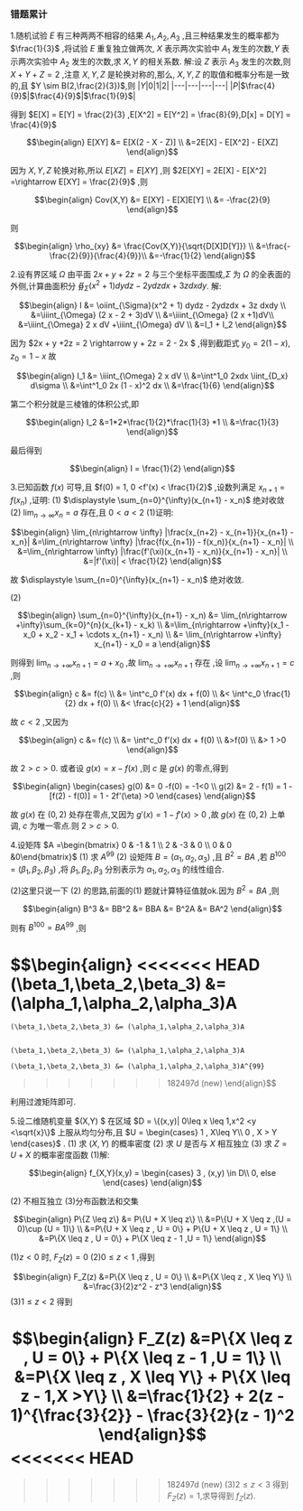 ### 错题累计
1.随机试验 $E$ 有三种两两不相容的结果 $A_1,A_2,A_3$ ,且三种结果发生的概率都为 $\frac{1}{3}$ ,将试验 $E$ 重复独立做两次, $X$ 表示两次实验中 $A_1$ 发生的次数,$Y$ 表示两次实验中 $A_2$ 发生的次数,求 $X,Y$ 的相关系数.
解:设 $Z$ 表示 $A_3$ 发生的次数,则 $X + Y + Z = 2$ ,注意 $X,Y,Z$ 是轮换对称的,那么, $X,Y,Z$ 的取值和概率分布是一致的,且 $Y \sim B(2,\frac{2}{3})$,则
|$Y$|0|1|2|
|---|---|---|---|
|$P$|$\frac{4}{9}$|$\frac{4}{9}$|$\frac{1}{9}$|

得到 $E[X] = E[Y]  = \frac{2}{3} ,E[X^2] = E[Y^2] = \frac{8}{9},D[x] = D[Y] = \frac{4}{9}$

$$\begin{align}
    E[XY] &= E[X(2 - X - Z)] \\
    &=2E[X] - E[X^2] - E[XZ]
\end{align}$$

因为 $X,Y,Z$ 轮换对称,所以 $E[XZ] = E[XY]$ ,则 $2E[XY] = 2E[X] - E[X^2] =\rightarrow E[XY] = \frac{2}{9}$ ,则

$$\begin{align}
    Cov(X,Y) &= E[XY] - E[X]E[Y] \\
    &= -\frac{2}{9}
\end{align}$$

则

$$\begin{align}
    \rho_{xy} &=  \frac{Cov(X,Y)}{\sqrt{D[X]D[Y]}} \\
    &=\frac{-\frac{2}{9}}{\frac{4}{9}}\\
    &=-\frac{1}{2}
\end{align}$$



2.设有界区域 $\Omega$ 由平面 $2x + y + 2z = 2$ 与三个坐标平面围成,$\Sigma$ 为 $\Omega$ 的全表面的外侧,计算曲面积分 $\displaystyle \oiint_{\Sigma}(x^2 + 1) dydz - 2ydzdx + 3z dxdy$.
解:

$$\begin{align}
    I &= \oiint_{\Sigma}(x^2 + 1) dydz - 2ydzdx + 3z dxdy \\
    &=\iiint_{\Omega} (2 x - 2 + 3)dV \\
    &=\iiint_{\Omega} (2 x +1)dV\\
    &=\iiint_{\Omega} 2 x dV +\iiint_{\Omega} dV \\
    &=I_1 + I_2
\end{align}$$

因为 $2x + y +2z = 2 \rightarrow  y + 2z = 2 - 2x $ ,得到截距式 $y_0 = 2(1 - x) ,z_0 = 1 - x$ 故

$$\begin{align}
    I_1 &= \iiint_{\Omega} 2 x dV \\
    &=\int^1_0 2xdx \iint_{D_x} d\sigma \\
    &=\int^1_0 2x (1 - x)^2 dx \\
    &=\frac{1}{6}
\end{align}$$

第二个积分就是三棱锥的体积公式,即

$$\begin{align}
    I_2 &=1*2*\frac{1}{2}*\frac{1}{3} *1 \\
    &=\frac{1}{3}
\end{align}$$

最后得到

$$\begin{align}
    I = \frac{1}{2}
\end{align}$$

3.已知函数 $f(x)$ 可导,且 $f(0) = 1, 0 <f'(x) < \frac{1}{2}$ ,设数列满足 $x_{n+1} = f(x_n)$ ,证明:
(1) $\displaystyle \sum_{n=0}^{\infty}(x_{n+1} - x_n)$ 绝对收敛
(2)  $\displaystyle \lim_{n\rightarrow \infty} x_n  = a$ 存在,且 $0 <a <2$
(1)证明:

$$\begin{align}
    \lim_{n\rightarrow \infty} |\frac{x_{n+2} - x_{n+1}}{x_{n+1} - x_n}| &=\lim_{n\rightarrow \infty} |\frac{f(x_{n+1}) - f(x_n)}{x_{n+1} - x_n}| \\
    &=\lim_{n\rightarrow \infty} |\frac{f'(\xi)(x_{n+1} - x_n)}{x_{n+1} - x_n}| \\
    &=|f'(\xi)| < \frac{1}{2}
\end{align}$$


故 $\displaystyle \sum_{n=0}^{\infty}(x_{n+1} - x_n)$ 绝对收敛.

(2) 

$$\begin{align}
    \sum_{n=0}^{\infty}(x_{n+1} - x_n) &= \lim_{n\rightarrow +\infty}\sum_{k=0}^{n}(x_{k+1} - x_k) \\
    &=\lim_{n\rightarrow +\infty}(x_1 - x_0 + x_2 - x_1 + \cdots x_{n+1} - x_n) \\
    &= \lim_{n\rightarrow +\infty} x_{n+1} - x_0 = a 
\end{align}$$

则得到 $\displaystyle\lim_{n\rightarrow +\infty}x_{n+1} = a + x_0$ ,故 $\displaystyle\lim_{n\rightarrow +\infty}x_{n+1}$ 存在 ,设 $\displaystyle\lim_{n\rightarrow +\infty}x_{n+1} = c$ ,则

$$\begin{align}
    c &= f(c) \\
    &= \int^c_0 f'(x) dx + f(0) \\
    &< \int^c_0 \frac{1}{2} dx + f(0) \\
    &< \frac{c}{2} + 1
\end{align}$$

故 $c <2$ ,又因为

$$\begin{align}
    c &= f(c) \\
    &= \int^c_0 f'(x) dx + f(0) \\
    &>f(0) \\
    &> 1 >0
\end{align}$$

故 $2>c>0$.
或者设 $g(x) = x  - f(x)$ ,则 $c$ 是 $g(x)$ 的零点,得到

$$\begin{align}
\begin{cases}
    g(0) &= 0 -f(0) = -1<0 \\
    g(2) &= 2 - f(1) = 1 - [f(2) - f(0)] = 1 - 2f'(\eta) >0
\end{cases}
\end{align}$$

故 $g(x)$ 在 $(0,2)$ 处存在零点,又因为 $g'(x) = 1 - f'(x) >0$ ,故 $g(x)$ 在 $(0,2)$ 上单调, $c$ 为唯一零点.则 $2>c>0$.


4.设矩阵 $A =\begin{bmatrix} 0 & -1 & 1 \\ 2 & -3 & 0  \\ 0 & 0 &0\end{bmatrix}$ 
(1) 求 $A^{99}$
(2) 设矩阵 $B = (\alpha_1,\alpha_2,\alpha_3)$ ,且 $B^2 = BA$ ,若 $B^{100} = (\beta_1,\beta_2,\beta_3)$ ,将 $\beta_1,\beta_2,\beta_3$ 分别表示为 $\alpha_1,\alpha_2,\alpha_3$ 的线性组合.

(2)这里只说一下 $(2)$ 的思路,前面的(1) 题就计算特征值就ok.因为 $B^2 = BA$ ,则

$$\begin{align}
    B^3 &= BB^2 
    &= BBA 
    &= B^2A 
    &= BA^2
\end{align}$$

则有 $B^{100} = BA^{99}$ ,则

$$\begin{align}
<<<<<<< HEAD
    (\beta_1,\beta_2,\beta_3) &= (\alpha_1,\alpha_2,\alpha_3)A
=======

    (\beta_1,\beta_2,\beta_3) &= (\alpha_1,\alpha_2,\alpha_3)A


    (\beta_1,\beta_2,\beta_3) &= (\alpha_1,\alpha_2,\alpha_3)A

    (\beta_1,\beta_2,\beta_3) &= (\alpha_1,\alpha_2,\alpha_3)A^{99}


>>>>>>> 182497d (new)
\end{align}$$

利用过渡矩阵即可.




5.设二维随机变量 $(X,Y) $ 在区域 $D = \{(x,y)| 0\leq x \leq 1,x^2 <y <\sqrt{x}\}$ 上服从均匀分布,且 $U = \begin{cases}
    1 , X\leq Y\\
    0 , X > Y
\end{cases}$ .
(1) 求 $(X,Y)$ 的概率密度
(2) 求 $U$ 是否与 $X$ 相互独立
(3) 求 $Z = U + X$ 的概率密度函数
(1)解:

$$\begin{align}
    f_{X,Y}(x,y) = \begin{cases}
        3 , (x,y) \in D\\
        0, else
    \end{cases}
\end{align}$$

(2) 不相互独立
(3)分布函数法和交集

$$\begin{align}
    P\{Z \leq z\} &= P\{U + X \leq z\} \\
    &=P\{U + X \leq z ,(U = 0)\cup (U = 1)\} \\
    &=P\{U + X \leq z , U = 0\} + P\{U + X \leq z , U = 1\} \\
    &=P\{X \leq z , U = 0\} + P\{X \leq z - 1 ,U = 1\}
\end{align}$$

(1)$z<0$ 时, $F_{Z}(z) = 0$
(2)$0 \leq z < 1$ ,得到

$$\begin{align}
    F_Z(z)  &=P\{X \leq z , U = 0\} \\
    &=P\{X \leq z , X \leq Y\} \\
    &=\frac{3}{2}z^2 - z^3
\end{align}$$
(3)$1\leq z<2$ 得到

$$\begin{align}
    F_Z(z)  &=P\{X \leq z , U = 0\} + P\{X \leq z - 1 ,U = 1\} \\
    &=P\{X \leq z , X \leq Y\} + P\{X \leq z - 1,X >Y\} \\
    &=\frac{1}{2} + 2(z - 1)^{\frac{3}{2}} - \frac{3}{2}(z - 1)^2
\end{align}$$
<<<<<<< HEAD
=======







>>>>>>> 182497d (new)
(3)$2\leq z<3$ 得到 $F_Z(z) = 1$,求导得到 $f_Z(z)$.